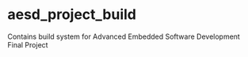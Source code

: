 # aesd_project_build
Contains build system for Advanced Embedded Software Development Final Project

